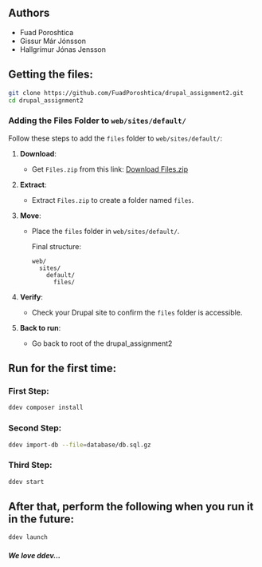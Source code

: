 ## Authors

- Fuad Poroshtica
- Gissur Már Jónsson
- Hallgrímur Jónas Jensson

## Getting the files:
```bash
git clone https://github.com/FuadPoroshtica/drupal_assignment2.git
cd drupal_assignment2
```
### Adding the Files Folder to `web/sites/default/`

Follow these steps to add the `files` folder to `web/sites/default/`:

1. **Download**:
   - Get `Files.zip` from this link:
     [Download Files.zip](https://github.com/FuadPoroshtica/drupal_assignment2/releases/download/media/Files.zip)

2. **Extract**:
   - Extract `Files.zip` to create a folder named `files`.

3. **Move**:
   - Place the `files` folder in `web/sites/default/`.
     
     Final structure:
     ```
     web/
       sites/
         default/
           files/
     ```

4. **Verify**:
   - Check your Drupal site to confirm the `files` folder is accessible.

5. **Back to run**:
   - Go back to root of the drupal_assignment2



## Run for the first time:

### First Step:
```bash
ddev composer install
```
### Second Step:
```bash
ddev import-db --file=database/db.sql.gz
```
### Third Step:
```bash
ddev start
```

## After that, perform the following when you run it in the future:
```bash
ddev launch
```

##### *We love ddev...*
